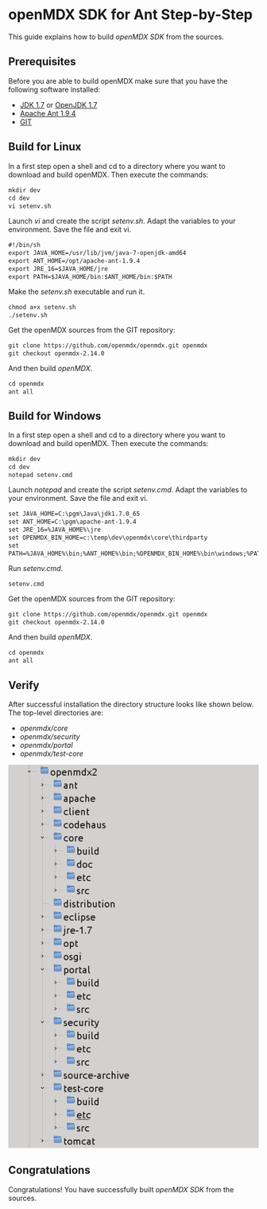 # openMDX SDK for Ant Step-by-Step #

This guide explains how to build _openMDX SDK_ from the sources.

## Prerequisites ##

Before you are able to build openMDX make sure that you have the following software installed:

* [JDK 1.7](http://www.oracle.com/technetwork/java/javase/downloads/) or [OpenJDK 1.7](https://jdk7.java.net/)
* [Apache Ant 1.9.4](http://ant.apache.org/bindownload.cgi)
* [GIT](http://git-scm.com/downloads)

## Build for Linux ##

In a first step open a shell and cd to a directory where you want to download and build openMDX. Then execute the commands:

~~~~~~
mkdir dev
cd dev
vi setenv.sh
~~~~~~

Launch _vi_ and create the script _setenv.sh_. Adapt the variables to your environment. Save the file and exit vi.

~~~~~~
#!/bin/sh
export JAVA_HOME=/usr/lib/jvm/java-7-openjdk-amd64
export ANT_HOME=/opt/apache-ant-1.9.4
export JRE_16=$JAVA_HOME/jre
export PATH=$JAVA_HOME/bin:$ANT_HOME/bin:$PATH
~~~~~~

Make the _setenv.sh_ executable and run it.

~~~~~~
chmod a+x setenv.sh
./setenv.sh
~~~~~~

Get the openMDX sources from the GIT repository:

~~~~~~
git clone https://github.com/openmdx/openmdx.git openmdx
git checkout openmdx-2.14.0
~~~~~~

And then build _openMDX_.

~~~~~~
cd openmdx
ant all
~~~~~~


## Build for Windows ##

In a first step open a shell and cd to a directory where you want to download and build openMDX. Then execute the commands:

~~~~~~
mkdir dev
cd dev
notepad setenv.cmd
~~~~~~

Launch _notepad_ and create the script _setenv.cmd_. Adapt the variables to your environment. Save the file and exit vi.

~~~~~~
set JAVA_HOME=C:\pgm\Java\jdk1.7.0_65
set ANT_HOME=C:\pgm\apache-ant-1.9.4
set JRE_16=%JAVA_HOME%\jre
set OPENMDX_BIN_HOME=c:\temp\dev\openmdx\core\thirdparty
set PATH=%JAVA_HOME%\bin;%ANT_HOME%\bin;%OPENMDX_BIN_HOME%\bin\windows;%PATH%
~~~~~~

Run _setenv.cmd_.

~~~~~~
setenv.cmd
~~~~~~

Get the openMDX sources from the GIT repository:

~~~~~~
git clone https://github.com/openmdx/openmdx.git openmdx
git checkout openmdx-2.14.0
~~~~~~

And then build _openMDX_.

~~~~~~
cd openmdx
ant all
~~~~~~


## Verify ##
After successful installation the directory structure looks like shown below. The top-level directories are:

* _openmdx/core_
* _openmdx/security_
* _openmdx/portal_
* _openmdx/test-core_

![img](files/StepByStepAnt/StepByStepAnt.p007.png)


## Congratulations ##
Congratulations! You have successfully built _openMDX SDK_ from the sources.
